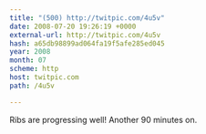 ```yaml
---
title: "(500) http://twitpic.com/4u5v"
date: 2008-07-20 19:26:19 +0000
external-url: http://twitpic.com/4u5v
hash: a65db98899ad064fa19f5afe285ed045
year: 2008
month: 07
scheme: http
host: twitpic.com
path: /4u5v

---
```


Ribs are progressing well! Another 90 minutes on.  
